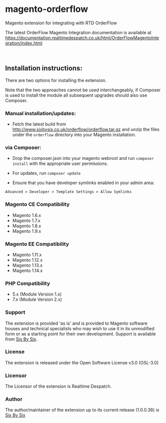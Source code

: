 # magento-orderflow
Magento extension for integrating with RTD OrderFlow 

The latest OrderFlow Magento Integration documentation is available at https://documentation.realtimedespatch.co.uk/html/OrderFlowMagentoIntegration/index.html

<br />
<h2>Installation instructions:</h2>

There are two options for installing the extension.

Note that the two approaches cannot be used interchangeably, if Composer is used to install the module all subsequent upgrades should also use Composer.

<h3>Manual installation/updates:</h3>

- Fetch the latest build from http://www.sixbysix.co.uk/orderflow/orderflow.tar.gz and unzip the files under the `orderflow` directory into your Magento installation.


<h3>via Composer:</h3>

- Drop the composer.json into your magento webroot and run `composer install` with the appropriate user permissions.

- For updates, run `composer update`

- Ensure that you have developer symlinks enabled in your admin area:

`Advanced > Developer > Template Settings > Allow Symlinks`

<h3>Magento CE Compatibility</h3>

- Magento 1.6.x
- Magento 1.7.x
- Magento 1.8.x
- Magento 1.9.x

<h3>Magento EE Compatibility</h3>

- Magento 1.11.x
- Magento 1.12.x
- Magento 1.13.x
- Magento 1.14.x

<h3>PHP Compatibility</h3>

- 5.x (Module Version 1.x)
- 7.x (Module Version 2.x)

<h3>Support</h3>

The extension is provided 'as is' and is provided to Magento software houses and technical specialists who may wish to use it in its unmodified form or as a starting point for their own development. Support is available from <a href="http://www.sixbysix.co.uk/support">Six By Six</a>.</p>

<h3>License</h3>

<p>The extension is released under the Open Software License v3.0 (OSL-3.0)</p>

<h3>Licensor</h3>

<p>The Licensor of the extension is Realtime Despatch.</p>

<h3>Author</h3>

<p>The author/maintainer of the extension up to its current release (1.0.0.38) is <a href="http://www.sixbysix.co.uk">Six By Six</a></p>
